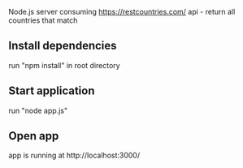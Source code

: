 Node.js server consuming https://restcountries.com/ api - return all countries that match

## Install dependencies
run "npm install" in root directory

## Start application
run "node app.js"

## Open app
app is running at http://localhost:3000/

